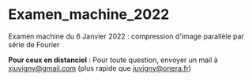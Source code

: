 # Examen_machine_2022
Examen machine du 6 Janvier 2022 : compression d'image parallèle par série de Fourier

__Pour ceux en distanciel__ : Pour toute question, envoyer un mail à xjuvigny@gmail.com (plus rapide que juvigny@onera.fr)
